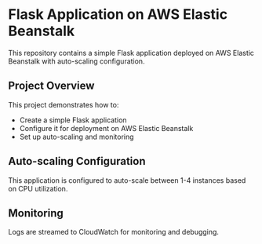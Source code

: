 # Flask Application on AWS Elastic Beanstalk

This repository contains a simple Flask application deployed on AWS Elastic Beanstalk with auto-scaling configuration.

## Project Overview

This project demonstrates how to:
- Create a simple Flask application
- Configure it for deployment on AWS Elastic Beanstalk
- Set up auto-scaling and monitoring

## Auto-scaling Configuration

This application is configured to auto-scale between 1-4 instances based on CPU utilization.

## Monitoring

Logs are streamed to CloudWatch for monitoring and debugging.